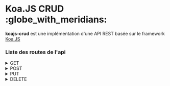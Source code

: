 <h1>Koa.JS CRUD :globe_with_meridians:</h1>
<p><b>koajs-crud</b> est une implémentation d'une API REST basée sur le framework <a href="https://koa.js">Koa.JS</a></p>

<h3>Liste des routes de l'api</h3>
<details>
	<summary>GET</summary>
	<p>/users/ -> Récupération de tous les utilisateurs depuis la BD</p>
	<p>/users/[id] -> Récupération d'un utilisateur en connaisant son ID</p>
</details>
<details>
	<summary>POST</summary>
	<p>/users/ -> Creation d'un nouvel utilisateur dans la BD</p>
</details>
<details>
	<summary>PUT</summary>
	<p>/users/[id] -> Mofication des informations d'un utilisateur en connaisant son ID</p>
</details>
<details>
	<summary>DELETE</summary>
	<p>/users/[id] -> Suppression d'un utilisateur en connaisant son ID</p>
</details>
